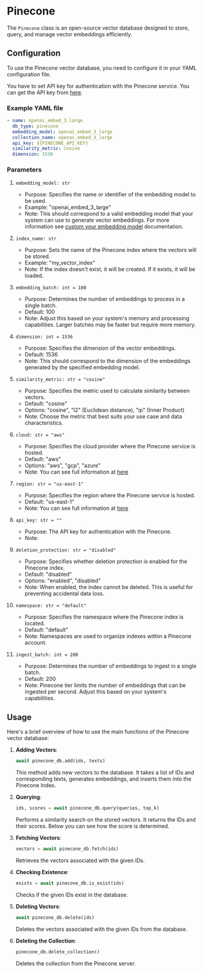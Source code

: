 # Pinecone

The `Pinecone` class is an open-source vector database designed to store, query, and manage vector embeddings efficiently.

## Configuration

To use the Pinecone vector database, you need to configure it in your YAML configuration file.

You have to set API key for authentication with the Pinecone service.
You can get the API key from [here](https://app.pinecone.io/organizations/-/keys).

### Example YAML file

```yaml
- name: openai_embed_3_large
  db_type: pinecone
  embedding_model: openai_embed_3_large
  collection_name: openai_embed_3_large
  api_key: ${PINECONE_API_KEY}
  similarity_metric: cosine
  dimension: 1536
```

### Parameters

1. `embedding_model: str`
   - Purpose: Specifies the name or identifier of the embedding model to be used.
   - Example: "openai_embed_3_large"
   - Note: This should correspond to a valid embedding model that your system can use to generate vector embeddings. For more information see [custom your embedding model](https://docs.auto-rag.com/local_model.html#configure-the-embedding-model) documentation.

2. `index_name: str`
   - Purpose: Sets the name of the Pinecone index where the vectors will be stored.
   - Example: "my_vector_index"
   - Note: If the index doesn't exist, it will be created. If it exists, it will be loaded.

3. `embedding_batch: int = 100`
   - Purpose: Determines the number of embeddings to process in a single batch.
   - Default: 100
   - Note: Adjust this based on your system's memory and processing capabilities. Larger batches may be faster but require more memory.

4. `dimension: int = 1536`
   - Purpose: Specifies the dimension of the vector embeddings.
   - Default: 1536
   - Note: This should correspond to the dimension of the embeddings generated by the specified embedding model.

5. `similarity_metric: str = "cosine"`
   - Purpose: Specifies the metric used to calculate similarity between vectors.
   - Default: "cosine"
   - Options: "cosine", "l2" (Euclidean distance), "ip" (Inner Product)
   - Note: Choose the metric that best suits your use case and data characteristics.

6. `cloud: str = "aws"`
    - Purpose: Specifies the cloud provider where the Pinecone service is hosted.
    - Default: "aws"
    - Options: "aws", "gcp", "azure"
    - Note: You can see full information at [here](https://docs.pinecone.io/guides/indexes/understanding-indexes#serverless-indexes)

7. `region: str = "us-east-1"`
   - Purpose: Specifies the region where the Pinecone service is hosted.
   - Default: "us-east-1"
   - Note: You can see full information at [here](https://docs.pinecone.io/guides/indexes/understanding-indexes#serverless-indexes)

8. `api_key: str = ""`
   - Purpose: The API key for authentication with the Pinecone.
   - Note:

9. `deletion_protection: str = "disabled"`
   - Purpose: Specifies whether deletion protection is enabled for the Pinecone index.
   - Default: "disabled"
   - Options: "enabled", "disabled"
   - Note: When enabled, the index cannot be deleted. This is useful for preventing accidental data loss.

10. `namespace: str = "default"`
    - Purpose: Specifies the namespace where the Pinecone index is located.
    - Default: "default"
    - Note: Namespaces are used to organize indexes within a Pinecone account.

11. `ingest_batch: int = 200`
    - Purpose: Determines the number of embeddings to ingest in a single batch.
    - Default: 200
    - Note: Pinecone tier limits the number of embeddings that can be ingested per second. Adjust this based on your system's capabilities.

## Usage

Here's a brief overview of how to use the main functions of the Pinecone vector database:

1. **Adding Vectors**:
   ```python
   await pinecone_db.add(ids, texts)
   ```
   This method adds new vectors to the database. It takes a list of IDs and corresponding texts, generates embeddings, and inserts them into the Pinecone Index.

2. **Querying**:
   ```python
   ids, scores = await pinecone_db.query(queries, top_k)
   ```
   Performs a similarity search on the stored vectors.
   It returns the IDs and their scores.
   Below you can see how the score is determined.

3. **Fetching Vectors**:
   ```python
   vectors = await pinecone_db.fetch(ids)
   ```
   Retrieves the vectors associated with the given IDs.

4. **Checking Existence**:
   ```python
   exists = await pinecone_db.is_exist(ids)
   ```
   Checks if the given IDs exist in the database.

5. **Deleting Vectors**:
   ```python
   await pinecone_db.delete(ids)
   ```
   Deletes the vectors associated with the given IDs from the database.

6. **Deleting the Collection**:
   ```python
   pinecone_db.delete_collection()
   ```
   Deletes the collection from the Pinecone server.

